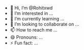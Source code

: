 - 👋 Hi, I’m @Rohitxwd
- 👀 I’m interested in ...
- 🌱 I’m currently learning ...
- 💞️ I’m looking to collaborate on ...
- 📫 How to reach me ...
- 😄 Pronouns: ...
- ⚡ Fun fact: ...

<!---
Rohitxwd/Rohitxwd is a ✨ special ✨ repository because its `README.md` (this file) appears on your GitHub profile.
You can click the Preview link to take a look at your changes.
--->
